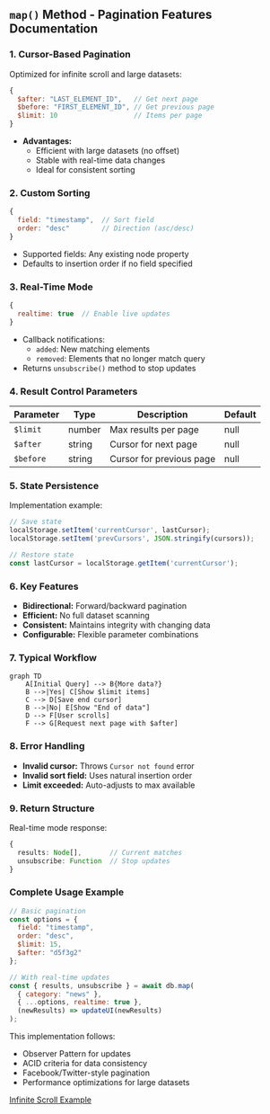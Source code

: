 ## `map()` Method - Pagination Features Documentation

### 1. **Cursor-Based Pagination**  
Optimized for infinite scroll and large datasets:  
```javascript
{ 
  $after: "LAST_ELEMENT_ID",   // Get next page
  $before: "FIRST_ELEMENT_ID", // Get previous page
  $limit: 10                   // Items per page
}
```
- **Advantages:**  
  - Efficient with large datasets (no offset)  
  - Stable with real-time data changes  
  - Ideal for consistent sorting  

### 2. **Custom Sorting**  
```javascript
{
  field: "timestamp",  // Sort field
  order: "desc"        // Direction (asc/desc)
}
```  
- Supported fields: Any existing node property  
- Defaults to insertion order if no field specified  

### 3. **Real-Time Mode**  
```javascript
{
  realtime: true  // Enable live updates
}
```  
- Callback notifications:  
  - `added`: New matching elements  
  - `removed`: Elements that no longer match query  
- Returns `unsubscribe()` method to stop updates  

### 4. **Result Control Parameters**  
| Parameter  | Type     | Description                          | Default |  
|------------|----------|--------------------------------------|---------|  
| `$limit`   | number   | Max results per page                 | null    |  
| `$after`   | string   | Cursor for next page                 | null    |  
| `$before`  | string   | Cursor for previous page             | null    |  

### 5. **State Persistence**  
Implementation example:  
```javascript
// Save state
localStorage.setItem('currentCursor', lastCursor);
localStorage.setItem('prevCursors', JSON.stringify(cursors));

// Restore state
const lastCursor = localStorage.getItem('currentCursor');
```

### 6. **Key Features**  
- **Bidirectional:** Forward/backward pagination  
- **Efficient:** No full dataset scanning  
- **Consistent:** Maintains integrity with changing data  
- **Configurable:** Flexible parameter combinations  

### 7. **Typical Workflow**  
```
graph TD
    A[Initial Query] --> B{More data?}
    B -->|Yes| C[Show $limit items]
    C --> D[Save end cursor]
    B -->|No| E[Show "End of data"]
    D --> F[User scrolls]
    F --> G[Request next page with $after]
```

### 8. **Error Handling**  
- **Invalid cursor:** Throws `Cursor not found` error  
- **Invalid sort field:** Uses natural insertion order  
- **Limit exceeded:** Auto-adjusts to max available  

### 9. **Return Structure**  
Real-time mode response:  
```typescript
{
  results: Node[],       // Current matches
  unsubscribe: Function  // Stop updates
}
```

### Complete Usage Example  
```javascript
// Basic pagination
const options = {
  field: "timestamp",
  order: "desc",
  $limit: 15,
  $after: "d5f3g2"
};

// With real-time updates
const { results, unsubscribe } = await db.map(
  { category: "news" },
  { ...options, realtime: true },
  (newResults) => updateUI(newResults)
);
```

This implementation follows:  
- Observer Pattern for updates  
- ACID criteria for data consistency  
- Facebook/Twitter-style pagination  
- Performance optimizations for large datasets

[Infinite Scroll Example](https://github.com/estebanrfp/gdb/blob/main/examples/infinite-scroll.html)
